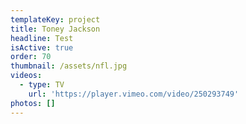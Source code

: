 ```yaml
---
templateKey: project
title: Toney Jackson
headline: Test
isActive: true
order: 70
thumbnail: /assets/nfl.jpg
videos:
  - type: TV
    url: 'https://player.vimeo.com/video/250293749'
photos: []
---
```


